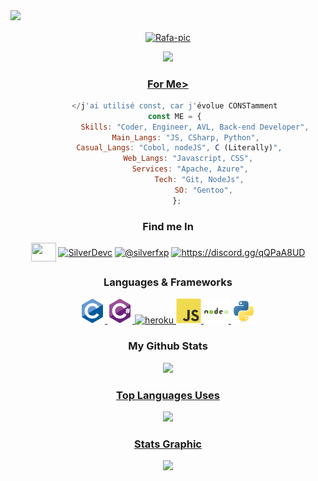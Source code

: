<img src="https://komarev.com/ghpvc/?username=ArthurHydr&color=blue&style=flat">
<div align='left'>
    <a href="https://github.com/SilverDevc">
    <p align='center'><img align="center" alt="Rafa-pic" height="200"  border-radius= "50%" 
    <img src="https://user-images.githubusercontent.com/105524104/168397258-3d7a346c-1eec-49cf-bda7-422b7b744dd4.png">
    <div align="center">
    <img src="https://readme-typing-svg.herokuapp.com?size=24&color=008BFF&vCenter=true&multiline=true&lines=Seja+muito+Bem-Vindo+ao+Devc!.">
</div>
    
</div>
<div align="center">
  
  ### For Me>
 
```js
   </j'ai utilisé const, car j'évolue CONSTamment
   const ME = {
            Skills: "Coder, Engineer, AVL, Back-end Developer",
        Main_Langs: "JS, CSharp, Python",
      Casual_Langs: "Cobol, nodeJS", C (Literally)", 
         Web_Langs: "Javascript, CSS",
          Services: "Apache, Azure",
              Tech: "Git, NodeJs",
                SO: "Gentoo",
    };
```

<h3 align="center">Find me In</h3>
<p align="center">
<a href="https://twitter.com." target="blank"><img align="center" src="https://raw.githubusercontent.com/rahuldkjain/github-profile-readme-generator/master/src/images/icons/Social/twitter.svg" alt="" height="30" width="40" /></a>
<a href="https://linkedin.com/in" target="blank"><img align="center" src="https://raw.githubusercontent.com/rahuldkjain/github-profile-readme-generator/master/src/images/icons/Social/linked-in-alt.svg" alt="SilverDevc" height="30" width="40" /></a>
<a href="https://www.instagram.com/silverfxp" target="blank"><img align="center" src="https://raw.githubusercontent.com/rahuldkjain/github-profile-readme-generator/master/src/images/icons/Social/instagram.svg" alt="@silverfxp" height="30" width="40" /></a>
<a href="https://discord.gg/qQPaA8UD" target="blank"><img align="center" src="https://raw.githubusercontent.com/rahuldkjain/github-profile-readme-generator/master/src/images/icons/Social/discord.svg" alt="https://discord.gg/qQPaA8UD" height="30" width="40" /></a>
</p>

<h3 align="center">Languages & Frameworks</h3>
<p align="center"> <a href="https://www.cprogramming.com/" target="_blank" rel="noreferrer"> <img src="https://raw.githubusercontent.com/devicons/devicon/master/icons/c/c-original.svg" alt="c" width="40" height="40"/> </a> <a href="https://www.w3schools.com/cs/" target="_blank" rel="noreferrer"> <img src="https://raw.githubusercontent.com/devicons/devicon/master/icons/csharp/csharp-original.svg" alt="csharp" width="40" height="40"/> </a> <a href="https://heroku.com" target="_blank" rel="noreferrer"> <img src="https://www.vectorlogo.zone/logos/heroku/heroku-icon.svg" alt="heroku" width="40" height="40"/> </a> <a href="https://developer.mozilla.org/en-US/docs/Web/JavaScript" target="_blank" rel="noreferrer"> <img src="https://raw.githubusercontent.com/devicons/devicon/master/icons/javascript/javascript-original.svg" alt="javascript" width="40" height="40"/> </a> <a href="https://nodejs.org" target="_blank" rel="noreferrer"> <img src="https://raw.githubusercontent.com/devicons/devicon/master/icons/nodejs/nodejs-original-wordmark.svg" alt="nodejs" width="40" height="40"/> </a> <a href="https://www.python.org" target="_blank" rel="noreferrer"> <img src="https://raw.githubusercontent.com/devicons/devicon/master/icons/python/python-original.svg" alt="python" width="40" height="40"/> </a> </p>

 ### My Github Stats
     
</p>
<div align="center">
  <a href="https://github.com/tanashic0dex">
  <img height="180em" src="https://user-images.githubusercontent.com/105524104/168397258-3d7a346c-1eec-49cf-bda7-422b7b744dd4.png"/>
      
 ### Top Languages Uses
          
 <div align="center">
  <img height="180em" src="https://github-readme-stats.vercel.app/api/top-langs/?username=rafaballerini&layout=compact&langs_count=7&theme=midnight-purple"/>
      
 ### Stats Graphic
     
<div>
  <a href="https://github.com/SilverDevc">
  <img height="190em" src="file:///C:/Users/caioz/OneDrive/%C3%81rea%20de%20Trabalho/graph.svg"/>
  <img height="190em" src="https://github-readme-stats.vercel.app/api/top-langs/
    
<div>
                           
